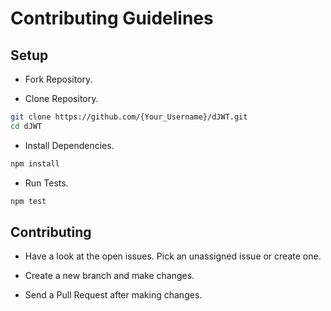 # Contributing Guidelines

## Setup

-   Fork Repository.

-   Clone Repository.

```sh
git clone https://github.com/{Your_Username}/dJWT.git
cd dJWT
```
-   Install Dependencies.

```sh
npm install
```

-   Run Tests.

```sh
npm test
```

## Contributing

-   Have a look at the open issues. Pick an unassigned issue or create one.

-   Create a new branch and make changes.

-   Send a Pull Request after making changes.